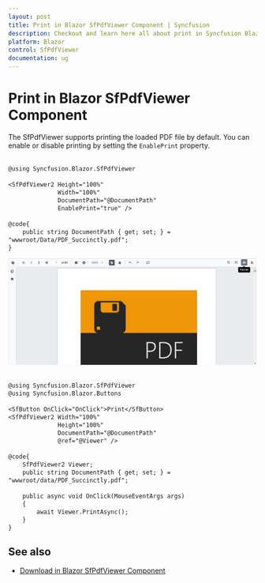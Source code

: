 ```yaml
---
layout: post
title: Print in Blazor SfPdfViewer Component | Syncfusion
description: Checkout and learn here all about print in Syncfusion Blazor SfPdfViewer component and much more details.
platform: Blazor
control: SfPdfViewer
documentation: ug
---
```


# Print in Blazor SfPdfViewer Component

The SfPdfViewer supports printing the loaded PDF file by default. You can enable or disable printing by setting the `EnablePrint` property.

```cshtml

@using Syncfusion.Blazor.SfPdfViewer

<SfPdfViewer2 Height="100%"
              Width="100%"
              DocumentPath="@DocumentPath"
              EnablePrint="true" />

@code{
    public string DocumentPath { get; set; } = "wwwroot/Data/PDF_Succinctly.pdf";
}

```

![Printing in Blazor SfPdfViewer](../pdfviewer/images/blazor-pdfviewer-print.png)


```cshtml

@using Syncfusion.Blazor.SfPdfViewer
@using Syncfusion.Blazor.Buttons

<SfButton OnClick="OnClick">Print</SfButton>
<SfPdfViewer2 Width="100%"
              Height="100%"
              DocumentPath="@DocumentPath"
              @ref="@Viewer" />

@code{
    SfPdfViewer2 Viewer;
    public string DocumentPath { get; set; } = "wwwroot/data/PDF_Succinctly.pdf";

    public async void OnClick(MouseEventArgs args)
    {
        await Viewer.PrintAsync();
    }
}

```

## See also

* [Download in Blazor SfPdfViewer Component](./download)